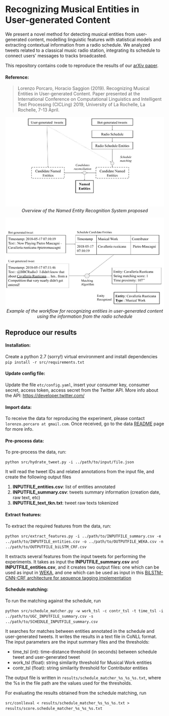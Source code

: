 # Recognizing Musical Entities in User-generated Content

We present a novel method for detecting musical entities from user-generated content, modelling linguistic features with statistical models and extracting contextual information from a radio schedule.  We analyzed tweets related to a classical music radio station, integrating its schedule to connect users' messages to tracks broadcasted. 

This repository contains code to reproduce the results of our [arXiv paper](https://arxiv.org/abs/1904.00648).

#### Reference:
> Lorenzo Porcaro, Horacio Saggion (2019). Recognizing Musical Entities in User-generated Content. Paper presented at the International Conference on Computational Linguistics and Intelligent Text Processing (CICLing) 2019, University of La Rochelle, La Rochelle, 7-13 April.



<p align="center">
    <img src="img/img2.jpg">
    <i>Overview of the Named Entity Recognition System proposed</i>
</p>

<p align="center">
  <img src="img/img1.jpg">  
  <i>Example of the workflow for recognizing entities in user-generated content using the information from the radio schedule</i>
</p>



## Reproduce our results

#### Installation:
Create a python 2.7 (sorry!) virtual environment and install dependencies `pip install -r src/requirements.txt`

#### Update config file:
Update the file `etc/config.yaml`, insert your consumer key, consumer secret, access token, access secret from the Twitter API. More info about the API: https://developer.twitter.com/

#### Import data:
To receive the data for reproducing the experiment, please contact `lorenzo.porcaro at gmail.com`. Once received, go to the data [README](https://github.com/LPorcaro/musicner/tree/master/data) page for more info.

#### Pre-process data:
To pre-process the data, run:

`python src/hydrate_tweet.py -i ../path/to/input/file.json`

It will read the tweet IDs and related annotations from the input file, and create the following output files
1) **INPUTFILE_entities.csv**: list of entities annotated
2) **INPUTFILE_summary.csv**: tweets summary information (creation date, raw text, etc)
3) **INPUTFILE_text_tkn.txt**: tweet raw texts tokenized

#### Extract features:
To extract the required features from the data, run:

`python src/extract_features.py -i ../path/to/INPUTFILE_summary.csv -e ../path/to/INPUTFILE_entities.csv -o ../path/to/OUTPUTFILE_WEKA.csv -n ../path/to/OUTPUTFILE_biLSTM_CRF.csv`

It extracts several features from the input tweets for performing the experiments. It takes as input the **INPUTFILE_summary.csv** and **INPUTFILE_entities.csv**, and it creates two output files: one which can be used as input in [WEKA](https://www.cs.waikato.ac.nz/ml/weka/), and one which can be used as input in this [BiLSTM-CNN-CRF architecture for sequence tagging implementation](https://github.com/UKPLab/emnlp2017-bilstm-cnn-crf)

#### Schedule  matching:
To run the matching against the schedule, run

`python src/schedule_matcher.py -w work_tsl -c contr_tsl -t time_tsl -i ../path/to/UGC_INPUTFILE_summary.csv -s ../path/to/SCHEDULE_INPUTFILE_summary.csv`

It searches for matches between entities annotated in the schedule and  user-generated tweets. It writes the results in a text file in CoNLL format. The input parameters are the input summary files and the thresholds:
- time_tsl (int): time-distance threshold (in seconds) between schedule tweet and user-generated tweet
- work_tsl (float): string similarity threshold for Musical Work entities
- contr_tsl (float): string similarity threshold for Contributor entities

The output file is written in `results/schedule_matcher_%s_%s_%s.txt`, where the %s in the file path are the values used for the thresholds. 

For evaluating the results obtained from the schedule matching, run 

`src/conlleval < results/schedule_matcher_%s_%s_%s.txt > results/score.schedule_matcher_%s_%s_%s.txt`

